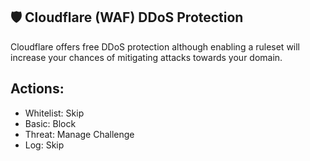 ## 🛡️ Cloudflare (WAF) DDoS Protection 
Cloudflare offers free DDoS protection although enabling a ruleset will increase your chances of mitigating attacks towards your domain.

## Actions:

* Whitelist: Skip
* Basic: Block
* Threat: Manage Challenge
* Log: Skip
